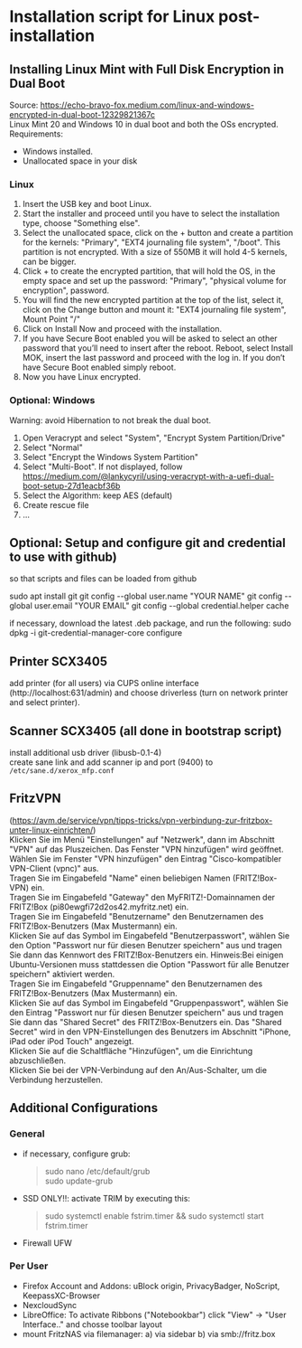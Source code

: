 # Installation script for Linux post-installation

## Installing Linux Mint with Full Disk Encryption in Dual Boot
Source: https://echo-bravo-fox.medium.com/linux-and-windows-encrypted-in-dual-boot-12329821367c <br/>
Linux Mint 20 and Windows 10 in dual boot and both the OSs encrypted. <br/>
Requirements:
- Windows installed.
- Unallocated space in your disk

### Linux
1) Insert the USB key and boot Linux.
2) Start the installer and proceed until you have to select the installation type, choose "Something else".
3) Select the unallocated space, click on the + button and create a partition for the kernels: "Primary", "EXT4 journaling file system", "/boot". This partition is not encrypted. With a size of 550MB it will hold 4-5 kernels, can be bigger.
4) Click + to create the encrypted partition, that will hold the OS, in the empty space and set up the password: "Primary", "physical volume for encryption", password.
5) You will find the new encrypted partition at the top of the list, select it, click on the Change button and mount it: "EXT4 journaling file system", Mount Point "/"
6) Click on Install Now and proceed with the installation.
7) If you have Secure Boot enabled you will be asked to select an other password that you’ll need to insert after the reboot. Reboot, select Install MOK, insert the last password and proceed with the log in. If you don’t have Secure Boot enabled simply reboot.
8) Now you have Linux encrypted.

### Optional: Windows
Warning: avoid Hibernation to not break the dual boot.
1) Open Veracrypt and select "System", "Encrypt System Partition/Drive"
2) Select "Normal"
3) Select "Encrypt the Windows System Partition"
4) Select "Multi-Boot". If not displayed, follow https://medium.com/@lankycyril/using-veracrypt-with-a-uefi-dual-boot-setup-27d1eacbf36b
5) Select the Algorithm: keep AES (default)
6) Create rescue file
7) ...

## Optional: Setup and configure git and credential to use with github)
so that scripts and files can be loaded from github

sudo apt install git
git config --global user.name "YOUR NAME"
git config --global user.email "YOUR EMAIL"
git config --global credential.helper cache

if necessary, download the latest .deb package, and run the following:
sudo dpkg -i <path-to-package>
git-credential-manager-core configure

## Printer SCX3405
add printer (for all users) via CUPS online interface (http://localhost:631/admin) and choose driverless (turn on network printer and select printer).

## Scanner SCX3405 (all done in bootstrap script)
install additional usb driver (libusb-0.1-4) <br/>
create sane link and add scanner ip and port (9400) to `/etc/sane.d/xerox_mfp.conf`

## FritzVPN
(https://avm.de/service/vpn/tipps-tricks/vpn-verbindung-zur-fritzbox-unter-linux-einrichten/)  <br/>
Klicken Sie im Menü "Einstellungen" auf "Netzwerk", dann im Abschnitt "VPN" auf das Pluszeichen. Das Fenster "VPN hinzufügen" wird geöffnet. <br/>
Wählen Sie im Fenster "VPN hinzufügen" den Eintrag "Cisco-kompatibler VPN-Client (vpnc)" aus. <br/>
Tragen Sie im Eingabefeld "Name" einen beliebigen Namen (FRITZ!Box-VPN) ein. <br/>
Tragen Sie im Eingabefeld "Gateway" den MyFRITZ!-Domainnamen der FRITZ!Box (pi80ewgfi72d2os42.myfritz.net) ein. <br/>
Tragen Sie im Eingabefeld "Benutzername" den Benutzernamen des FRITZ!Box-Benutzers (Max Mustermann) ein. <br/>
Klicken Sie auf das Symbol im Eingabefeld "Benutzerpasswort", wählen Sie den Option "Passwort nur für diesen Benutzer speichern" aus und tragen Sie dann das Kennwort des FRITZ!Box-Benutzers ein. Hinweis:Bei einigen Ubuntu-Versionen muss stattdessen die Option "Passwort für alle Benutzer speichern" aktiviert werden. <br/>
Tragen Sie im Eingabefeld "Gruppenname" den Benutzernamen des FRITZ!Box-Benutzers (Max Mustermann) ein. <br/>
Klicken Sie auf das Symbol im Eingabefeld "Gruppenpasswort", wählen Sie den Eintrag "Passwort nur für diesen Benutzer speichern" aus und tragen Sie dann das "Shared Secret" des FRITZ!Box-Benutzers ein. Das "Shared Secret" wird in den VPN-Einstellungen des Benutzers im Abschnitt "iPhone, iPad oder iPod Touch" angezeigt. <br/>
Klicken Sie auf die Schaltfläche "Hinzufügen", um die Einrichtung abzuschließen. <br/>
Klicken Sie bei der VPN-Verbindung auf den An/Aus-Schalter, um die Verbindung herzustellen.

## Additional Configurations
### General
- if necessary, configure grub: 
  > sudo nano /etc/default/grub <br/>
  > sudo update-grub
- SSD ONLY!!: activate TRIM by executing this: 
  > sudo systemctl enable fstrim.timer && sudo systemctl start fstrim.timer
- Firewall UFW

### Per User
- Firefox Account and Addons: uBlock origin, PrivacyBadger, NoScript, KeepassXC-Browser
- NexcloudSync
- LibreOffice: To activate Ribbons ("Notebookbar") click "View" -> "User Interface.." and chosse toolbar layout
- mount FritzNAS via filemanager: a) via sidebar b) via smb://fritz.box
